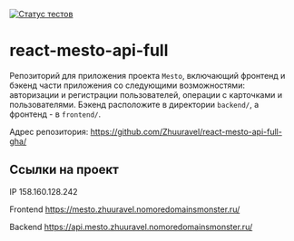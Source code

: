 [![Статус тестов](../../actions/workflows/tests.yml/badge.svg)](../../actions/workflows/tests.yml)

# react-mesto-api-full
Репозиторий для приложения проекта `Mesto`, включающий фронтенд и бэкенд части приложения со следующими возможностями: авторизации и регистрации пользователей, операции с карточками и пользователями. Бэкенд расположите в директории `backend/`, а фронтенд - в `frontend/`.

Адрес репозитория: https://github.com/Zhuuravel/react-mesto-api-full-gha/

## Ссылки на проект

IP 158.160.128.242

Frontend https://mesto.zhuuravel.nomoredomainsmonster.ru/

Backend https://api.mesto.zhuuravel.nomoredomainsmonster.ru/
